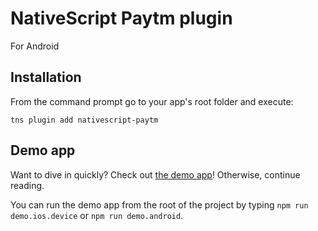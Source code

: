 # NativeScript Paytm plugin
For Android

## Installation
From the command prompt go to your app's root folder and execute:

```
tns plugin add nativescript-paytm
```

## Demo app
Want to dive in quickly? Check out [the demo app](demo)! Otherwise, continue reading.

You can run the demo app from the root of the project by typing `npm run demo.ios.device` or `npm run demo.android`.
